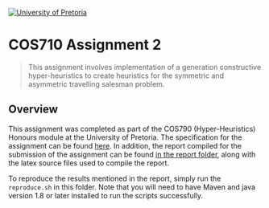 [![University of Pretoria](https://www.up.ac.za/themes/up2.0/images/horizontal-logo.png)]()

# COS710 Assignment 2

> This assignment involves implementation of a generation constructive hyper-heuristics to create heuristics for the symmetric and asymmetric travelling salesman problem.

## Overview

This assignment was completed as part of the COS790 (Hyper-Heuristics) Honours module at the University of Pretoria.
The specification for the assignment can be found [here](specification.pdf). In addition, the report compiled for the submission
of the assignment can be found [in the report folder](report/report.pdf), along with the latex source files used to compile the report.

To reproduce the results mentioned in the report, simply run the `reproduce.sh` in this folder. Note that you will need to have Maven 
and java version 1.8 or later installed to run the scripts successfully.